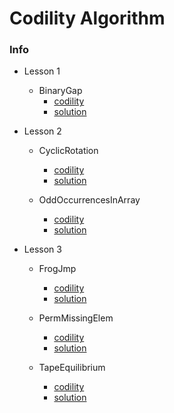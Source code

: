 # Codility Algorithm

### Info

- Lesson 1
    - BinaryGap
        - [codility](https://app.codility.com/programmers/lessons/1-iterations/binary_gap/)
        - [solution](lesson_1/BinaryGap.py)

- Lesson 2
    - CyclicRotation
        - [codility](https://app.codility.com/programmers/lessons/2-arrays/cyclic_rotation/)
        - [solution](lesson_2/CyclicRotation.py)

    - OddOccurrencesInArray
        - [codility](https://app.codility.com/programmers/lessons/2-arrays/odd_occurrences_in_array/)
        - [solution](lesson_2/OddOccurrencesInArray.py)

- Lesson 3
    - FrogJmp
        - [codility](https://app.codility.com/programmers/lessons/3-time_complexity/frog_jmp/)
        - [solution](lesson_3/FrogJmp.py)

    - PermMissingElem
        - [codility](https://app.codility.com/programmers/lessons/3-time_complexity/perm_missing_elem/)
        - [solution](lesson_3/PermMissingElem.py)

    - TapeEquilibrium
        - [codility](https://app.codility.com/programmers/lessons/3-time_complexity/tape_equilibrium/)
        - [solution](lesson_3/TapeEquilibrium.py)
